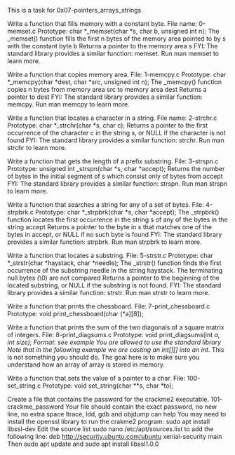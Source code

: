 This is a task for 0x07-pointers_arrays_strings

Write a function that fills memory with a constant byte.
File name: 0-memset.c
Prototype: char *_memset(char *s, char b, unsigned int n);
The _memset() function fills the first n bytes of the memory area pointed to by s with the constant byte b
Returns a pointer to the memory area s
FYI: The standard library provides a similar function: memset. Run man memset to learn more.


Write a function that copies memory area.
File: 1-memcpy.c
Prototype: char *_memcpy(char *dest, char *src, unsigned int n);
The _memcpy() function copies n bytes from memory area src to memory area dest
Returns a pointer to dest
FYI: The standard library provides a similar function: memcpy. Run man memcpy to learn more.


Write a function that locates a character in a string.
File name: 2-strchr.c
Prototype: char *_strchr(char *s, char c);
Returns a pointer to the first occurrence of the character c in the string s, or NULL if the character is not found
FYI: The standard library provides a similar function: strchr. Run man strchr to learn more.


Write a function that gets the length of a prefix substring.
File: 3-strspn.c
Prototype: unsigned int _strspn(char *s, char *accept);
Returns the number of bytes in the initial segment of s which consist only of bytes from accept
FYI: The standard library provides a similar function: strspn. Run man strspn to learn more.


Write a function that searches a string for any of a set of bytes.
File: 4-strpbrk.c
Prototype: char *_strpbrk(char *s, char *accept);
The _strpbrk() function locates the first occurrence in the string s of any of the bytes in the string accept
Returns a pointer to the byte in s that matches one of the bytes in accept, or NULL if no such byte is found
FYI: The standard library provides a similar function: strpbrk. Run man strpbrk to learn more.


Write a function that locates a substring.
File: 5-strstr.c
Prototype: char *_strstr(char *haystack, char *needle);
The _strstr() function finds the first occurrence of the substring needle in the string haystack. The terminating null bytes (\0) are not compared
Returns a pointer to the beginning of the located substring, or NULL if the substring is not found.
FYI: The standard library provides a similar function: strstr. Run man strstr to learn more.


Write a function that prints the chessboard.
File: 7-print_chessboard.c
Prototype: void print_chessboard(char (*a)[8]);


Write a function that prints the sum of the two diagonals of a square matrix of integers.
File: 8-print_diagsums.c
Prototype: void print_diagsums(int *a, int size);
Format: see example
You are allowed to use the standard library
Note that in the following example we are casting an int[][] into an int*. This is not something you should do. The goal here is to make sure you understand how an array of array is stored in memory.


Write a function that sets the value of a pointer to a char.
File: 100-set_string.c
Prototype: void set_string(char **s, char *to);


Create a file that contains the password for the crackme2 executable.
101-crackme_password
Your file should contain the exact password, no new line, no extra space
ltrace, ldd, gdb and objdump can help
You may need to install the openssl library to run the crakme2 program: sudo apt install libssl-dev
Edit the source list sudo nano /etc/apt/sources.list to add the following line: deb http://security.ubuntu.com/ubuntu xenial-security main Then sudo apt update and sudo apt install libssl1.0.0
